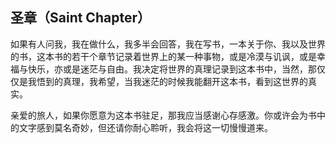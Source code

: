 ## 圣章（Saint Chapter）

​		如果有人问我，我在做什么，我多半会回答，我在写书，一本关于你、我以及世界的书，这本书的若干个章节记录着世界上的某一种事物，或是冷漠与讥讽，或是幸福与快乐，亦或是迷茫与自由。我决定将世界的真理记录到这本书中，当然，那仅仅是我悟到的真理，我希望，当我迷茫的时候我能翻开这本书，看到这世界的真实。

​		亲爱的旅人，如果你愿意为这本书驻足，那我应当感谢心存感激。你或许会为书中的文字感到莫名奇妙，但还请你耐心聆听，我会将这一切慢慢道来。

